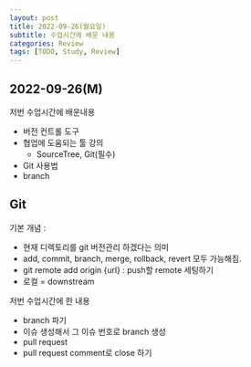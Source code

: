 ```yaml
---
layout: post
title: 2022-09-26(월요일)
subtitle: 수업시간에 배운 내용
categories: Review
tags: [TODO, Study, Review]
---
```


## 2022-09-26(M)

저번 수업시간에 배운내용

- 버전 컨트롤 도구
- 협업에 도움되는 툴 강의
    - SourceTree, Git(필수)
- Git 사용법
- branch

## Git

기본 개념 : 

- 현재 디렉토리를 git 버전관리 하겠다는 의미
- add, commit, branch, merge, rollback, revert 모두 가능해짐.
- git remote add origin {url} : push할 remote 세팅하기
- 로컬 = downstream

저번 수업시간에 한 내용

- branch 파기
- 이슈 생성해서 그 이슈 번호로 branch 생성
- pull request
- pull request comment로 close 하기